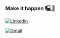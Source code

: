 ### Make it happen 🖳💫

[![Linkedin](https://img.shields.io/badge/LinkedIn-0077B5?style=for-the-badge&logo=linkedin&logoColor=white)](https://www.linkedin.com/in/marcos-nascimento-632b311b2/)

[![Gmail](https://img.shields.io/badge/Gmail-D14836?style=for-the-badge&logo=gmail&logoColor=white
)](marcos.nascimento2574@gmail.com)
